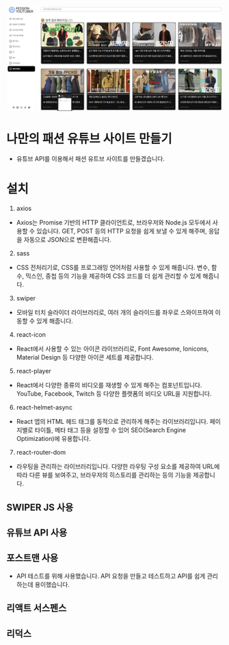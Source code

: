 <img src="./src/assets/img/homeImg.png" />

# 나만의 패션 유튜브 사이트 만들기

-   유튜브 API를 이용해서 패션 유트브 사이트를 만들겠습니다.

# 설치

1.  axios

-   Axios는 Promise 기반의 HTTP 클라이언트로, 브라우저와 Node.js 모두에서 사용할 수 있습니다. GET, POST 등의 HTTP 요청을 쉽게 보낼 수 있게 해주며, 응답을 자동으로 JSON으로 변환해줍니다.

2.  sass

-   CSS 전처리기로, CSS를 프로그래밍 언어처럼 사용할 수 있게 해줍니다. 변수, 함수, 믹스인, 중첩 등의 기능을 제공하여 CSS 코드를 더 쉽게 관리할 수 있게 해줍니다.

3.  swiper

-   모바일 터치 슬라이더 라이브러리로, 여러 개의 슬라이드를 좌우로 스와이프하여 이동할 수 있게 해줍니다.

4.  react-icon

-   React에서 사용할 수 있는 아이콘 라이브러리로, Font Awesome, Ionicons, Material Design 등 다양한 아이콘 세트를 제공합니다.

5.  react-player

-   React에서 다양한 종류의 비디오를 재생할 수 있게 해주는 컴포넌트입니다. YouTube, Facebook, Twitch 등 다양한 플랫폼의 비디오 URL을 지원합니다.

6.  react-helmet-async

-   React 앱의 HTML 헤드 태그를 동적으로 관리하게 해주는 라이브러리입니다. 페이지별로 타이틀, 메타 태그 등을 설정할 수 있어 SEO(Search Engine Optimization)에 유용합니다.

7.  react-router-dom

-   라우팅을 관리하는 라이브러리입니다. 다양한 라우팅 구성 요소를 제공하여 URL에 따라 다른 뷰를 보여주고, 브라우저의 히스토리를 관리하는 등의 기능을 제공합니다.

## SWIPER JS 사용

## 유튜브 API 사용

## 포스트맨 사용

-   API 테스트를 위해 사용했습니다. API 요청을 만들고 테스트하고 API를 쉽게 관리하는데 용이했습니다.

## 리액트 서스펜스

## 리덕스
